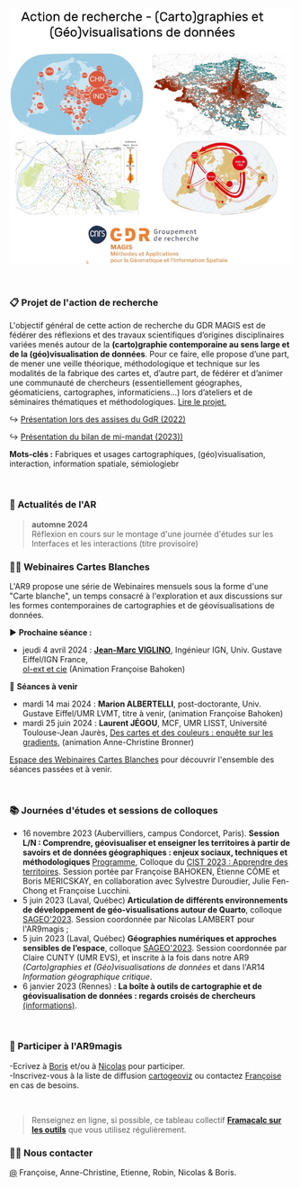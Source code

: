 ![alt text](https://raw.githubusercontent.com/magisAR9/.github/main/profile/AR9visuelok.JPG)

<br>

### 📋 Projet de l'action de recherche

L'objectif général de cette action de recherche du GDR MAGIS est de fédérer des réflexions et des travaux scientifiques d’origines disciplinaires variées menés autour de la **(carto)graphie contemporaine au sens large et de la (géo)visualisation de données**. Pour ce faire, elle propose d’une part, de mener une veille théorique, méthodologique et technique sur les modalités de la fabrique des cartes et, d’autre part, de fédérer et d’animer une communauté de chercheurs (essentiellement géographes, géomaticiens, cartographes, informaticiens...) lors d’ateliers et de séminaires thématiques et méthodologiques. [Lire le projet.](https://magisar9.github.io/project/)

:arrow_right_hook: [Présentation lors des assises du GdR (2022)](https://docs.google.com/presentation/d/1vMbVFTlbGGtZzkIO2-XujwNUK82SWf_EGzqYgBKjX0E/edit#slide=id.p)

:arrow_right_hook: [Présentation du bilan de mi-mandat (2023))](https://docs.google.com/presentation/d/1b98msRwNHuEOHK_aPW6YCSWaDZrtye4qNdRXtIf5Mrs/edit#slide=id.p)


**Mots-clés :** Fabriques et usages cartographiques, (géo)visualisation, interaction, information spatiale, sémiologiebr

<br>


### 📆 Actualités de l'AR

> **automne 2024** </br>
Réflexion en cours sur le montage d'une journée d'études sur les Interfaces et les interactions (titre provisoire)


### 👩‍💻 Webinaires Cartes Blanches

L'AR9 propose une série de Webinaires mensuels sous la forme d'une "Carte blanche", un temps consacré à l'exploration et aux discussions sur les formes contemporaines de cartographies et de géovisualisations de données. 

:arrow_forward: **Prochaine séance :**
* jeudi 4 avril 2024 : [**Jean-Marc VIGLINO**](https://twitter.com/jmviglino), Ingénieur IGN, Univ. Gustave Eiffel/IGN France, </br> 
[ol-ext et cie](https://github.com/magisAR9/webinaires/blob/main/cartogeoviz13_viglino.md) (Animation Françoise Bahoken) </br> 

:calendar: **Séances à venir**
- mardi 14 mai 2024 : **Marion ALBERTELLI**, post-doctorante, Univ. Gustave Eiffel/UMR LVMT, titre à venir, (animation Françoise Bahoken) </br> 
- mardi 25 juin 2024 : **Laurent JÉGOU**, MCF, UMR LISST, Université Toulouse-Jean Jaurès, [Des cartes et des couleurs : enquête sur les gradients](https://github.com/magisAR9/webinaires/blob/main/cartogeovis14_ljegou.md), (animation Anne-Christine Bronner) </br> 



[Espace des Webinaires Cartes Blanches](https://github.com/magisAR9/webinaires) pour découvrir l'ensemble des séances passées et à venir.</br>

 <br>

### 📚 Journées d'études et sessions de colloques 

* 16 novembre 2023 (Aubervilliers, campus Condorcet, Paris). **Session L/N : Comprendre, géovisualiser et enseigner les territoires à partir de savoirs et de données géographiques : enjeux sociaux, techniques et méthodologiques** [Programme](https://github.com/magisAR9/CIST2023/blob/main/README.md), Colloque du [CIST 2023 : Apprendre des territoires](https://cist2023.sciencesconf.org/). Session portée par Françoise BAHOKEN, Étienne CÔME et Boris MERICSKAY, en collaboration avec Sylvestre Duroudier, Julie Fen-Chong et Françoise Lucchini. </br> 
* 5 juin 2023 (Laval, Québec) **Articulation de différents environnements de développement de géo-visualisations autour de Quarto**, colloque [SAGEO'2023](https://crdig.ulaval.ca/sageo2023/). Session coordonnée par Nicolas LAMBERT pour l'AR9magis ;
* 5 juin 2023 (Laval, Québec)  **Géographies numériques et approches sensibles de l’espace**, colloque [SAGEO'2023](https://crdig.ulaval.ca/sageo2023/). Session coordonnée par Claire CUNTY (UMR EVS), et inscrite à la fois dans notre AR9 _(Carto)graphies et (Géo)visualisations de données_ et dans l'AR14 _Information géographique critique_.</br> 
* 6 janvier 2023 (Rennes) : **La boîte à outils de cartographie et de géovisualisation de données : regards croisés de chercheurs** [(informations)](https://github.com/magisAR9/JEGeovizRennes). </br>


<br>

### 🌈 Participer à l'AR9magis
-Ecrivez à [Boris](mailto:boris.mericskay@univ-rennes2.fr) et/ou à [Nicolas](mailto:nicolas.lambert@cnrs.fr) pour participer. </br>
-Inscrivez-vous à la liste de diffusion [cartogeoviz](http://listes.ifsttar.fr/wws/info/cartogeoviz-magis) ou contactez [Françoise](mailto:francoise.bahoken@univ-eiffel.fr) en cas de besoins.


<br>

> Renseignez en ligne, si possible, ce tableau collectif **[Framacalc sur les outils](https://lite.framacalc.org/v8em5nhyq3-9t7k)** que vous utilisez régulièrement.

### 🙋‍♀️ Nous contacter
[@](mailto:francoise.bahoken@univ-eiffel.fr,anne-christine.bronner@misha.fr,etienne.come@univ-eiffel.fr,robin.cura@univ-paris1.fr,nicolas.lambert@cnrs.fr,boris.mericskay@univ-rennes2.fr,) Françoise, Anne-Christine, Etienne, Robin, Nicolas & Boris. 


<!--

**Here are some ideas to get you started:**

🙋‍♀️ A short introduction - what is your organization all about?
🌈 Contribution guidelines - how can the community get involved?
👩‍💻 Useful resources - where can the community find your docs? Is there anything else the community should know?
🍿 Fun facts - what does your team eat for breakfast?
🧙 Remember, you can do mighty things with the power of [Markdown](https://docs.github.com/github/writing-on-github/getting-started-with-writing-and-formatting-on-github/basic-writing-and-formatting-syntax)
-->
